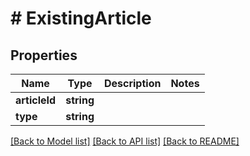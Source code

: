 # # ExistingArticle

## Properties

Name | Type | Description | Notes
------------ | ------------- | ------------- | -------------
**articleId** | **string** |  |
**type** | **string** |  |

[[Back to Model list]](../../README.md#models) [[Back to API list]](../../README.md#endpoints) [[Back to README]](../../README.md)
